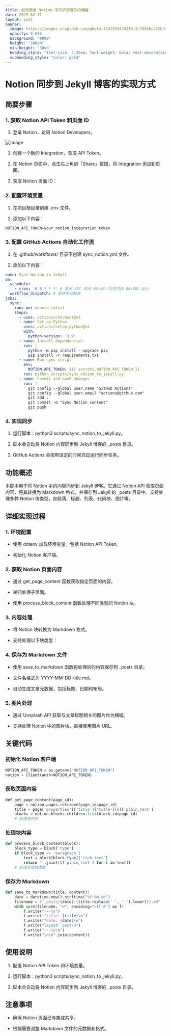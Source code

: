 ```yaml
---
title: 如何使用 Notion 来同步管理你的博客
date: 2025-02-11
layout: post
banner:
  image: https://images.unsplash.com/photo-1541559476210-2c7094bc222b?crop=entropy&cs=tinysrgb&fit=max&fm=jpg&ixid=M3w2OTIwMzJ8MHwxfHJhbmRvbXx8fHx8fHx8fDE3MzkyOTExMzZ8&ixlib=rb-4.0.3&q=80&w=1080
  opacity: 0.618
  background: "#000"
  height: "100vh"
  min_height: "38vh"
  heading_style: "font-size: 4.25em; font-weight: bold; text-decoration: underline"
  subheading_style: "color: gold"
---
```


# Notion 同步到 Jekyll 博客的实现方式

## 简要步骤

### 1. 获取 Notion API Token 和页面 ID

1. 登录 Notion，访问 Notion Developers。

![image](https://prod-files-secure.s3.us-west-2.amazonaws.com/a7a0cc5a-89b9-4cda-8686-1fba0ca52f40/d19c1afe-dea5-4312-9333-786b0ba83054/image.png?X-Amz-Algorithm=AWS4-HMAC-SHA256&X-Amz-Content-Sha256=UNSIGNED-PAYLOAD&X-Amz-Credential=ASIAZI2LB46665SVCC5Z%2F20250211%2Fus-west-2%2Fs3%2Faws4_request&X-Amz-Date=20250211T162536Z&X-Amz-Expires=3600&X-Amz-Security-Token=IQoJb3JpZ2luX2VjEMD%2F%2F%2F%2F%2F%2F%2F%2F%2F%2FwEaCXVzLXdlc3QtMiJIMEYCIQC2VMW7HqfislDr0wCPmZs2JmE2xnOGS0JpYdgAK4rCMAIhAIajzotKc9aVRQb%2B5YjX4tlLBgKk8IUQVZK09Up%2BqxtyKogECNn%2F%2F%2F%2F%2F%2F%2F%2F%2F%2FwEQABoMNjM3NDIzMTgzODA1Igw%2FSu54%2BISDLT%2FJNVYq3AMPDBT7GZSX%2Bsk9lNv1zLL%2BWruLVgGh%2FrXUEk4icq8iIJi8v8ge%2FgDevN2%2BxFtK37Zq5ji49KQehxPWVqijEz%2BOx4R4YGg5pnSjWbGw%2F0Ng1qzeInGzV4RBsq3MNF8l1tg2vZuVcwOI2ajEiiVjjtu4t21Jah9dyFf48iDikYjPusxMEEIebk%2FFcWTVrsPUA9zVgCO7etGFwAl1rvdGPmxCoFtnSeNzVLt0%2FNAudG1rxVMXObN3TCkYPwiTL%2FPMkKG6tfSsJ37TsThWxeaaCPqrX8vYhD%2FoPycLsAUO3hQA1gYNO%2FtXG3pUGLJjZ%2BLHWLJLLeFQxIcBvWwgdsBLd62mlP%2FTQcH6i9xURETklxr78x1vixOsiKSa1byFOQCPzD3chsp9HmnUa9b1S3eDbDyYBUkE9sEhznTwiPYW%2FAjkEmPTyFUfOQ3FeuXqiXpEI1O%2FYw0Om2C%2Ffb9B%2FOQLl3kHFww3wAH82WW1cw6GiT9nosgrg%2BxMKpYE4dLsyPZ1yXC3hoywLScSL8LS%2BBRnIvBbIhZcYb%2Bp7jfOKcAMooXBMrOAFjKO%2F5n8VprB%2F9xj22OfOwt9eLEQ%2FtgKNM5%2BeOKbNovH%2FYFSN4YLuRVlnIY5feSuLQ62EM0S15numjDd2629BjqkATQcac3xjfJfrfvqPPQbqTnksoSLEGAS%2BM9xb%2BK0wFy%2F%2BuvT3S68pJrn%2BLOWdPGlY%2FF4adbJw000Inlvr9C0JxHojuKwlQ3Fm0anTMpHtFPIPBMXIl9CszWnee4Ergzp%2FNTwgAAuH5czHr6Ktux0ch%2BC7oG7IhD02c%2FvHcRCut2hXJ7PN0tM94BeopiS%2B4Dft7ezdZNtK6UbwIoHXEMz3pr1do8a&X-Amz-Signature=e9f7be49b79d412a36d5490ebabc6009cb01ddbb7065f81d92448e788c1421ec&X-Amz-SignedHeaders=host&x-id=GetObject)

1. 创建一个新的 Integration，获取 API Token。

1. 在 Notion 页面中，点击右上角的「Share」按钮，将 Integration 添加到页面。

1. 获取 Notion 页面 ID：


### 2. 配置环境变量

1. 在项目根目录创建 .env 文件。

1. 添加以下内容：

```javascript
NOTION_API_TOKEN=your_notion_integration_token
```

### 3. 配置 GitHub Actions 自动化工作流

1. 在 .github/workflows/ 目录下创建 sync_notion.yml 文件。

1. 添加以下内容：

```yaml
name: Sync Notion to Jekyll
on:
  schedule:
    - cron: '0 0 * * *' # 每天 UTC 时间 00:00（北京时间 08:00）运行
  workflow_dispatch: # 支持手动触发
jobs:
  sync:
    runs-on: ubuntu-latest
    steps:
      - uses: actions/checkout@v3
      - name: Set up Python
        uses: actions/setup-python@v4
        with:
          python-version: '3.9'
      - name: Install dependencies
        run: |
          python -m pip install --upgrade pip
          pip install -r requirements.txt
      - name: Run sync script
        env:
          NOTION_API_TOKEN: ${{ secrets.NOTION_API_TOKEN }}
        run: python scripts/sync_notion_to_jekyll.py
      - name: Commit and push changes
        run: |
          git config --global user.name "GitHub Actions"
          git config --global user.email "actions@github.com"
          git add .
          git commit -m "Sync Notion content"
          git push
```

### 4. 实现同步

1. 运行脚本：python3 scripts/sync_notion_to_jekyll.py。

1. 脚本会自动将 Notion 内容同步到 Jekyll 博客的 _posts 目录。

1. GitHub Actions 会按照设定的时间自动运行同步任务。

## 功能概述

本脚本用于将 Notion 中的内容同步到 Jekyll 博客。它通过 Notion API 获取页面内容，将其转换为 Markdown 格式，并保存到 Jekyll 的 _posts 目录中。支持处理多种 Notion 块类型，如段落、标题、列表、代码块、图片等。

## 详细实现过程

### 1. 环境配置

- 使用 dotenv 加载环境变量，包括 Notion API Token。

- 初始化 Notion 客户端。

### 2. 获取 Notion 页面内容

- 通过 get_page_content 函数获取指定页面的内容。

- 递归处理子页面。

- 使用 process_block_content 函数处理不同类型的 Notion 块。

### 3. 内容处理

- 将 Notion 块转换为 Markdown 格式。

- 支持处理以下块类型：


### 4. 保存为 Markdown 文件

- 使用 save_to_markdown 函数将处理后的内容保存到 _posts 目录。

- 文件名格式为 YYYY-MM-DD-title.md。

- 自动生成文章元数据，包括标题、日期和布局。

### 5. 图片处理

- 通过 Unsplash API 获取与文章标题相关的图片作为横幅。

- 支持处理 Notion 中的图片块，直接使用图片 URL。

## 关键代码

### 初始化 Notion 客户端

```python
NOTION_API_TOKEN = os.getenv("NOTION_API_TOKEN")
notion = Client(auth=NOTION_API_TOKEN)
```

### 获取页面内容

```python
def get_page_content(page_id):
    page = notion.pages.retrieve(page_id=page_id)
    title = page['properties']['title']['title'][0]['plain_text']
    blocks = notion.blocks.children.list(block_id=page_id)
    # 处理块内容
```

### 处理块内容

```python
def process_block_content(block):
    block_type = block['type']
    if block_type == 'paragraph':
        text = block[block_type]['rich_text']
        return ''.join([t['plain_text'] for t in text])
    # 处理其他块类型
```

### 保存为 Markdown

```python
def save_to_markdown(title, content):
    date = datetime.now().strftime("%Y-%m-%d")
    filename = f"_posts/{date}-{title.replace(' ', '-').lower()}.md"
    with open(filename, "w", encoding="utf-8") as f:
        f.write("---\n")
        f.write(f"title: {title}\n")
        f.write(f"date: {date}\n")
        f.write("layout: post\n")
        f.write("---\n\n")
        f.write("\n\n".join(content))
```

## 使用说明

1. 配置 Notion API Token 和环境变量。

1. 运行脚本：python3 scripts/sync_notion_to_jekyll.py。

1. 脚本会自动将 Notion 内容同步到 Jekyll 博客的 _posts 目录。

## 注意事项

- 确保 Notion 页面已与集成共享。

- 根据需要调整 Markdown 文件的元数据和格式。